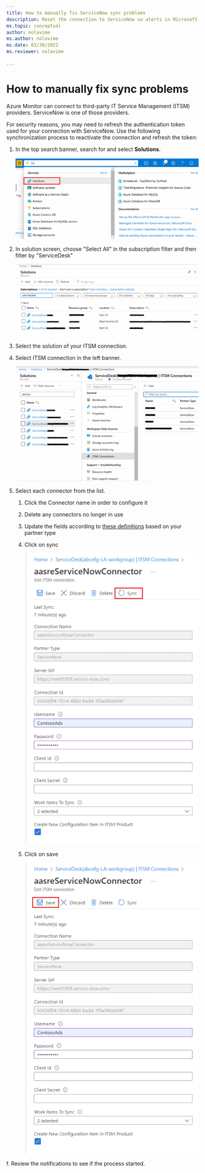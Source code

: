```yaml
---
title: How to manually fix ServiceNow sync problems 
description: Reset the connection to ServiceNow so alerts in Microsoft Azure can again call ServiceNow  
ms.topic: conceptual
author: nolavime
ms.author: nolavime
ms.date: 03/30/2022
ms.reviewer: nolavime

---
```

# How to manually fix sync problems

Azure Monitor can connect to third-party IT Service Management (ITSM) providers. ServiceNow is one of those providers.

For security reasons, you may need to refresh the authentication token used for your connection with ServiceNow.
Use the following synchronization process to reactivate the connection and refresh the token:

1. In the top search banner, search for and select **Solutions**.

    ![Screenshot that shows the top search banner and where to select the relevant solutions.](media/itsmc-resync-servicenow/solution-search-8-bit.png)

1. In solution screen, choose "Select All" in the subscription filter and then filter by "ServiceDesk"

    ![Screenshot that shows where to choose Select All and where to filter by ServiceDesk.](media/itsmc-resync-servicenow/solutions-list-8-bit.png)

1. Select the solution of your ITSM connection.
1. Select ITSM connection in the left banner.

    ![Screenshot that shows where to select ITSM Connections.](media/itsmc-resync-servicenow/itsm-connector-8-bit.png)

1. Select each connector from the list. 
    1. Click the Connector name in order to configure it
    1. Delete any connectors no longer in use

    1. Update the fields according to [these definitions](./itsmc-connections.md) based on your partner type

    1. Click on sync

       ![Screenshot that highlights the Sync button.](media/itsmc-resync-servicenow/resync-8-bit-2.png)

    1. Click on save

        ![New connection](media/itsmc-resync-servicenow/save-8-bit.png)

f.    Review the notifications to see if the process started.
